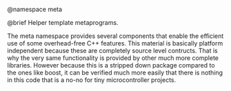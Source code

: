 @namespace meta

@brief Helper template metaprograms.

The meta namespace provides several components that enable the efficient use of some overhead-free C++ features. 
This material is basically platform independent because these are completely source level contructs.
That is why the very same functionality is provided by other much more complete libraries.
However because this is a stripped down package compared to the ones like boost, it can be
verified much more easily that there is nothing in this code that is a no-no for tiny microcontroller projects.
